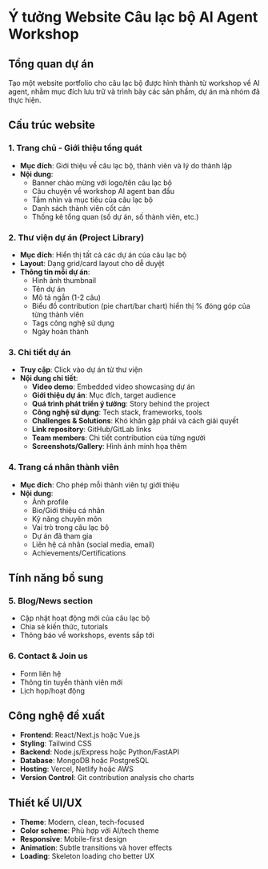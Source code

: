 # Ý tưởng Website Câu lạc bộ AI Agent Workshop

## Tổng quan dự án
Tạo một website portfolio cho câu lạc bộ được hình thành từ workshop về AI agent, nhằm mục đích lưu trữ và trình bày các sản phẩm, dự án mà nhóm đã thực hiện.

## Cấu trúc website

### 1. Trang chủ - Giới thiệu tổng quát
- **Mục đích**: Giới thiệu về câu lạc bộ, thành viên và lý do thành lập
- **Nội dung**:
  - Banner chào mừng với logo/tên câu lạc bộ
  - Câu chuyện về workshop AI agent ban đầu
  - Tầm nhìn và mục tiêu của câu lạc bộ
  - Danh sách thành viên cốt cán
  - Thống kê tổng quan (số dự án, số thành viên, etc.)

### 2. Thư viện dự án (Project Library)
- **Mục đích**: Hiển thị tất cả các dự án của câu lạc bộ
- **Layout**: Dạng grid/card layout cho dễ duyệt
- **Thông tin mỗi dự án**:
  - Hình ảnh thumbnail
  - Tên dự án
  - Mô tả ngắn (1-2 câu)
  - Biểu đồ contribution (pie chart/bar chart) hiển thị % đóng góp của từng thành viên
  - Tags công nghệ sử dụng
  - Ngày hoàn thành

### 3. Chi tiết dự án
- **Truy cập**: Click vào dự án từ thư viện
- **Nội dung chi tiết**:
  - **Video demo**: Embedded video showcasing dự án
  - **Giới thiệu dự án**: Mục đích, target audience
  - **Quá trình phát triển ý tưởng**: Story behind the project
  - **Công nghệ sử dụng**: Tech stack, frameworks, tools
  - **Challenges & Solutions**: Khó khăn gặp phải và cách giải quyết
  - **Link repository**: GitHub/GitLab links
  - **Team members**: Chi tiết contribution của từng người
  - **Screenshots/Gallery**: Hình ảnh minh họa thêm

### 4. Trang cá nhân thành viên
- **Mục đích**: Cho phép mỗi thành viên tự giới thiệu
- **Nội dung**:
  - Ảnh profile
  - Bio/Giới thiệu cá nhân
  - Kỹ năng chuyên môn
  - Vai trò trong câu lạc bộ
  - Dự án đã tham gia
  - Liên hệ cá nhân (social media, email)
  - Achievements/Certifications

## Tính năng bổ sung

### 5. Blog/News section
- Cập nhật hoạt động mới của câu lạc bộ
- Chia sẻ kiến thức, tutorials
- Thông báo về workshops, events sắp tới

### 6. Contact & Join us
- Form liên hệ
- Thông tin tuyển thành viên mới
- Lịch họp/hoạt động

## Công nghệ đề xuất
- **Frontend**: React/Next.js hoặc Vue.js
- **Styling**: Tailwind CSS
- **Backend**: Node.js/Express hoặc Python/FastAPI
- **Database**: MongoDB hoặc PostgreSQL
- **Hosting**: Vercel, Netlify hoặc AWS
- **Version Control**: Git contribution analysis cho charts

## Thiết kế UI/UX
- **Theme**: Modern, clean, tech-focused
- **Color scheme**: Phù hợp với AI/tech theme
- **Responsive**: Mobile-first design
- **Animation**: Subtle transitions và hover effects
- **Loading**: Skeleton loading cho better UX